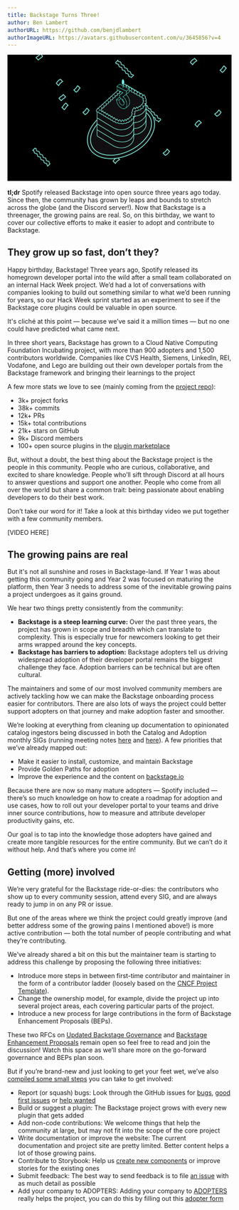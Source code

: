 ```yaml
---
title: Backstage Turns Three!
author: Ben Lambert
authorURL: https://github.com/benjdlambert
authorImageURL: https://avatars.githubusercontent.com/u/3645856?v=4
---
```


![backstage turns 3 header image](assets/2023-03-15/birthday.gif)

**tl;dr** Spotify released Backstage into open source three years ago today. Since then, the community has grown by leaps and bounds to stretch across the globe (and the Discord server!). Now that Backstage is a threenager, the growing pains are real. So, on this birthday, we want to cover our collective efforts to make it easier to adopt and contribute to Backstage.

<!--truncate-->

## They grow up so fast, don’t they?

Happy birthday, Backstage! Three years ago, Spotify released its homegrown developer portal into the wild after a small team collaborated on an internal Hack Week project. We’d had a lot of conversations with companies looking to build out something similar to what we’d been running for years, so our Hack Week sprint started as an experiment to see if the Backstage core plugins could be valuable in open source.

It's cliché at this point — because we’ve said it a million times — but no one could have predicted what came next.

In three short years, Backstage has grown to a Cloud Native Computing Foundation Incubating project, with more than 900 adopters and 1,500 contributors worldwide. Companies like CVS Health, Siemens, LinkedIn, REI, Vodafone, and Lego are building out their own developer portals from the Backstage framework and bringing their learnings to the project

A few more stats we love to see (mainly coming from the [project repo](https://github.com/backstage/backstage)):

- 3k+ project forks
- 38k+ commits
- 12k+ PRs
- 15k+ total contributions
- 21k+ stars on GitHub
- 9k+ Discord members
- 100+ open source plugins in the [plugin marketplace](https://backstage.io/plugins)

But, without a doubt, the best thing about the Backstage project is the people in this community. People who are curious, collaborative, and excited to share knowledge. People who’ll sift through Discord at all hours to answer questions and support one another. People who come from all over the world but share a common trait: being passionate about enabling developers to do their best work.

Don’t take our word for it! Take a look at this birthday video we put together with a few community members.

[VIDEO HERE]

## The growing pains are real

But it's not all sunshine and roses in Backstage-land. If Year 1 was about getting this community going and Year 2 was focused on maturing the platform, then Year 3 needs to address some of the inevitable growing pains a project undergoes as it gains ground.

We hear two things pretty consistently from the community:

- **Backstage is a steep learning curve:** Over the past three years, the project has grown in scope and breadth which can translate to complexity. This is especially true for newcomers looking to get their arms wrapped around the key concepts.
- **Backstage has barriers to adoption:** Backstage adopters tell us driving widespread adoption of their developer portal remains the biggest challenge they face. Adoption barriers can be technical but are often cultural.

The maintainers and some of our most involved community members are actively tackling how we can make the Backstage onboarding process easier for contributors. There are also lots of ways the project could better support adopters on that journey and make adoption faster and smoother.

We’re looking at everything from cleaning up documentation to opinionated catalog ingestors being discussed in both the Catalog and Adoption monthly SIGs (running meeting notes [here](https://docs.google.com/document/d/1xg57CDfX2R5jTGbbWANzifm2szEb664kuTwfEEvKgZU/) and [here](https://docs.google.com/document/d/1zeYSzXYgh897bxPQmwy2btOwCFlEjlUDLf00riySLRc)). A few priorities that we’ve already mapped out:

- Make it easier to install, customize, and maintain Backstage
- Provide Golden Paths for adoption
- Improve the experience and the content on [backstage.io](https://backstage.io/docs/overview/what-is-backstage)

Because there are now so many mature adopters — Spotify included — there’s so much knowledge on how to create a roadmap for adoption and use cases, how to roll out your developer portal to your teams and drive inner source contributions, how to measure and attribute developer productivity gains, etc.

Our goal is to tap into the knowledge those adopters have gained and create more tangible resources for the entire community. But we can’t do it without help. And that’s where you come in!

## Getting (more) involved

We’re very grateful for the Backstage ride-or-dies: the contributors who show up to every community session, attend every SIG, and are always ready to jump in on any PR or issue.

But one of the areas where we think the project could greatly improve (and better address some of the growing pains I mentioned above!) is more active contribution — both the total number of people contributing and what they’re contributing.

We’ve already shared a bit on this but the maintainer team is starting to address this challenge by proposing the following three initiatives:

- Introduce more steps in between first-time contributor and maintainer in the form of a contributor ladder (loosely based on the [CNCF Project Template](https://github.com/cncf/project-template/blob/main/CONTRIBUTOR_LADDER.md)).
- Change the ownership model, for example, divide the project up into several project areas, each covering particular parts of the project.
- Introduce a new process for large contributions in the form of Backstage Enhancement Proposals (BEPs).

These two RFCs on [Updated Backstage Governance](https://github.com/backstage/backstage/issues/15317) and [Backstage Enhancement Proposals](https://github.com/backstage/backstage/issues/15318) remain open so feel free to read and join the discussion! Watch this space as we’ll share more on the go-forward governance and BEPs plan soon.

But if you’re brand-new and just looking to get your feet wet, we’ve also [compiled some small steps](https://backstage.io/docs/getting-started/getting-involved/) you can take to get involved:

- Report (or squash) bugs: Look through the GitHub issues for [bugs](https://github.com/backstage/backstage/labels/bug), [good first issues](https://github.com/backstage/backstage/labels/good%20first%20issue) or [help wanted](https://github.com/backstage/backstage/labels/help%20wanted)
- Build or suggest a plugin: The Backstage project grows with every new plugin that gets added
- Add non-code contributions: We welcome things that help the community at large, but may not fit into the scope of the core project
- Write documentation or improve the website: The current documentation and project site are pretty limited. Better content helps a lot of those growing pains.
- Contribute to Storybook: Help us [create new components](https://github.com/backstage/backstage/labels/help%20wanted) or improve stories for the existing ones
- Submit feedback: The best way to send feedback is to file [an issue](https://github.com/backstage/backstage/issues) with as much detail as possible
- Add your company to ADOPTERS: Adding your company to [ADOPTERS](https://github.com/backstage/backstage/blob/master/ADOPTERS.md) really helps the project, you can do this by filling out this [adopter form](https://form.typeform.com/to/zcOaKikB)
